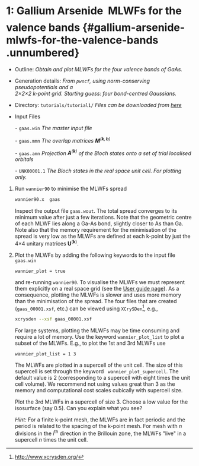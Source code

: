 # 1: Gallium Arsenide &#151; MLWFs for the valence bands {#gallium-arsenide-mlwfs-for-the-valence-bands .unnumbered}

-   Outline: *Obtain and plot MLWFs for the four valence bands of GaAs.*

-   Generation details: *From `pwscf`, using norm-conserving
    pseudopotentials and a <br> 
    2$\times$2$\times$2 k-point grid. Starting guess: four bond-centred Gaussians.*

-   Directory: `tutorials/tutorial1/` *Files can be
    downloaded from [here](https://github.com/wannier-developers/wannier90/tutorials/tutorial1)*

-   Input Files

    \-    `gaas.win` *The master input file*

    \-    `gaas.mmn` *The overlap matrices
        $\mathbf{M}^{(\mathbf{k},\mathbf{b})}$*

    \-    `gaas.amn` *Projection $\mathbf{A}^{(\mathbf{k})}$ of the Bloch
        states onto a set of trial localised orbitals*

    \-    `UNK00001.1` *The Bloch states in the real space unit cell. For
        plotting only.*

1.  Run `wannier90` to minimise the MLWFs spread

    ```bash title="Terminal"
    wannier90.x  gaas
    ```

    Inspect the output file `gaas.wout`. The total spread converges to
    its minimum value after just a few iterations. Note that the
    geometric centre of each MLWF lies along a Ga-As bond, slightly
    closer to As than Ga. Note also that the memory requirement for the
    minimisation of the spread is very low as the MLWFs are defined at
    each k-point by just the 4$\times$4 unitary
    matrices $\mathbf{U}^{(\mathbf{k})}$.

2.  Plot the MLWFs by adding the following keywords to the input file
    `gaas.win`

    ```vi title="Input file"
    wannier_plot = true
    ```

    and re-running `wannier90`. To visualise the MLWFs we must represent
    them explicitly on a real space grid (see the [User guide page](../../user_guide/wannier90/methodology#methodology)). As a
    consequence, plotting the MLWFs is slower and uses more memory than
    the minimisation of the spread. The four files that are created
    (`gaas_00001.xsf`, etc.) can be viewed using `XCrySDen`[^1],
    e.g.,

    ```bash title="Terminal"
    xcrysden --xsf gaas_00001.xsf
    ```

    For large systems, plotting the MLWFs may be time consuming and
    require a lot of memory. Use the keyword `wannier_plot_list` to plot
    a subset of the MLWFs. E.g., to plot the 1st and 3rd MLWFs use

    ```vi title="Input file"
    wannier_plot_list = 1 3
    ```

    The MLWFs are plotted in a supercell of the unit cell. The size of
    this supercell is set through the keyword ` wannier_plot_supercell`.
    The default value is 2 (corresponding to a supercell with eight
    times the unit cell volume). We recommend not using values great
    than 3 as the memory and computational cost scales cubically with
    supercell size.

    Plot the 3rd MLWFs in a supercell of size 3. Choose a low value for
    the isosurface (say 0.5). Can you explain what you see?

    *Hint:* For a finite k-point mesh, the MLWFs are in fact periodic
    and the period is related to the spacing of the k-point mesh. For
    mesh with $n$ divisions in the $i^{\mathrm{th}}$ direction in the
    Brillouin zone, the MLWFs "live" in a supercell $n$ times the unit
    cell.
    [^1]: http://www.xcrysden.org/
